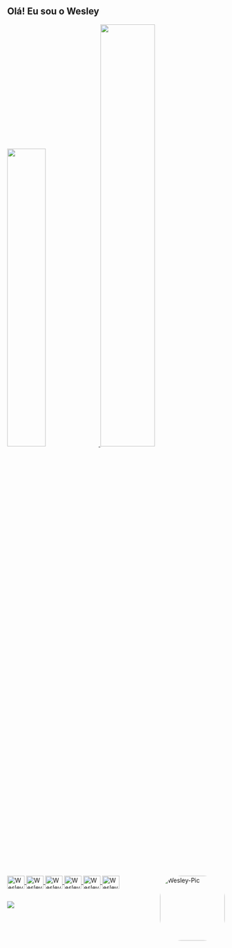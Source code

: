 
## Olá! Eu sou o Wesley

<div>
  <a href="https://github.com/WesleyReborn">
  <img height="42%" src="https://github-readme-stats.vercel.app/api?username=WesleyReborn&show_icons=true&theme=gruvbox&include_all_commits=true&count_private=true"/>
  <img height="50%" src="https://github-readme-stats.vercel.app/api/top-langs/?username=WesleyReborn&layout=compact&langs_count=16&theme=gruvbox"/>
    </div>
  
  <div style="display: inline_block"><br>
  <img align="center" alt="Wesley-Java" height="30" width="40" src="https://cdn.jsdelivr.net/gh/devicons/devicon/icons/java/java-original.svg">
  <img align="center" alt="Wesley-MySql" height="30" width="40" src="https://cdn.jsdelivr.net/gh/devicons/devicon/icons/mysql/mysql-original.svg">
  <img align="center" alt="Wesley-SpringBoot" height="30" width="40" src="https://cdn.jsdelivr.net/gh/devicons/devicon/icons/spring/spring-original.svg">
  <img align="center" alt="Wesley-Android" height="30" width="40" src="https://cdn.jsdelivr.net/gh/devicons/devicon/icons/android/android-original.svg">
  <img align="center" alt="Wesley-Dart" height="30" width="40" src="https://cdn.jsdelivr.net/gh/devicons/devicon/icons/dart/dart-original.svg">
  <img align="center" alt="Wesley-Flutter" height="30" width="40" src="https://cdn.jsdelivr.net/gh/devicons/devicon/icons/flutter/flutter-original.svg">
  <img align="right" alt="Wesley-Pic" height="150" style="border-radius:50px;" 
       src="https://media.giphy.com/media/oMQceB3vi4MY7WHspB/giphy.gif">
</div>
  
  ##
<div> 
  <a href="https://www.instagram.com/lwesleyl/" target="_blank"><img src="https://img.shields.io/badge/-Instagram-%23E4405F?style=for-the-badge&logo=instagram&logoColor=white" target="_blank"></a>
</div>



